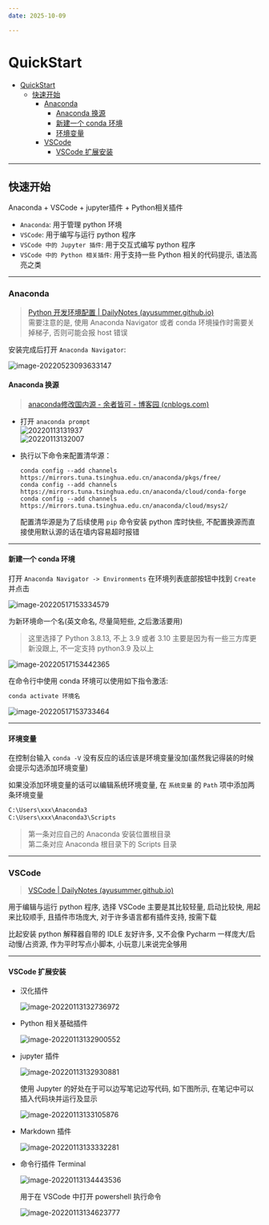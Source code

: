 ```yaml
---
date: 2025-10-09

---
```


# QuickStart

- [QuickStart](#quickstart)
  - [快速开始](#快速开始)
    - [Anaconda](#anaconda)
      - [Anaconda 换源](#anaconda-换源)
      - [新建一个 conda 环境](#新建一个-conda-环境)
      - [环境变量](#环境变量)
    - [VSCode](#vscode)
      - [VSCode 扩展安装](#vscode-扩展安装)

---

## 快速开始

Anaconda + VSCode + jupyter插件 + Python相关插件
- `Anaconda`: 用于管理 python 环境
- `VSCode`: 用于编写与运行 python 程序
- `VSCode 中的 Jupyter 插件`: 用于交互式编写 python 程序
- `VSCode 中的 Python 相关插件`: 用于支持一些 Python 相关的代码提示, 语法高亮之类

---

### Anaconda

> [Python 开发环境配置 | DailyNotes (ayusummer.github.io)](https://ayusummer.github.io/DailyNotes/Language/Python/开发环境.html#anaconda)  
> 需要注意的是, 使用 Anaconda Navigator 或者 conda 环境操作时需要关掉梯子, 否则可能会报 host 错误

安装完成后打开 `Anaconda Navigator`:

![image-20220523093633147](http://cdn.ayusummer233.top/img/202205230936469.png)

#### Anaconda 换源

> [anaconda修改国内源 - 余者皆可 - 博客园 (cnblogs.com)](https://www.cnblogs.com/yuvejxke/p/13169172.html)

- 打开 `anaconda prompt`   
  ![20220113131937](http://cdn.ayusummer233.top/img/20220113131937.png)  
  ![20220113132007](http://cdn.ayusummer233.top/img/20220113132007.png)

- 执行以下命令来配置清华源：
  ```shell
  conda config --add channels https://mirrors.tuna.tsinghua.edu.cn/anaconda/pkgs/free/
  conda config --add channels https://mirrors.tuna.tsinghua.edu.cn/anaconda/cloud/conda-forge
  conda config --add channels https://mirrors.tuna.tsinghua.edu.cn/anaconda/cloud/msys2/
  ```

  配置清华源是为了后续使用 `pip` 命令安装 python 库时快些, 不配置换源而直接使用默认源的话在墙内容易超时报错

---

#### 新建一个 conda 环境

打开 `Anaconda Navigator -> Environments` 在环境列表底部按钮中找到 `Create` 并点击

![image-20220517153334579](http://cdn.ayusummer233.top/img/202205171533981.png)

为新环境命一个名(英文命名, 尽量简短些, 之后激活要用)

> 这里选择了 Python 3.8.13, 不上 3.9 或者 3.10 主要是因为有一些三方库更新没跟上, 不一定支持 python3.9 及以上

![image-20220517153442365](http://cdn.ayusummer233.top/img/202205171534732.png)

在命令行中使用 conda 环境可以使用如下指令激活:

```bash
conda activate 环境名
```

![image-20220517153733464](http://cdn.ayusummer233.top/img/202205171537691.png)

---
#### 环境变量

在控制台输入 `conda -V` 没有反应的话应该是环境变量没加(虽然我记得装的时候会提示勾选添加环境变量)

如果没添加环境变量的话可以编辑系统环境变量, 在 `系统变量` 的 `Path` 项中添加两条环境变量

```bash
C:\Users\xxx\Anaconda3
C:\Users\xxx\Anaconda3\Scripts
```

> 第一条对应自己的 Anaconda 安装位置根目录  
> 第二条对应 Anaconda 根目录下的 Scripts 目录

---

### VSCode

> [VSCode | DailyNotes (ayusummer.github.io)](https://ayusummer.github.io/DailyNotes/通识/VSCode.html)

用于编辑与运行 python 程序, 选择 VSCode 主要是其比较轻量, 启动比较快, 用起来比较顺手, 且插件市场庞大, 对于许多语言都有插件支持, 按需下载

比起安装 python 解释器自带的 IDLE 友好许多, 又不会像 Pycharm 一样庞大/启动慢/占资源, 作为平时写点小脚本, 小玩意儿来说完全够用

---

#### VSCode 扩展安装

- 汉化插件

  ![image-20220113132736972](http://cdn.ayusummer233.top/img/202201131327282.png)

- Python 相关基础插件

  ![image-20220113132900552](http://cdn.ayusummer233.top/img/202201131329644.png)

- jupyter 插件

  ![image-20220113132930881](http://cdn.ayusummer233.top/img/202201131329984.png)

  使用 Jupyter 的好处在于可以边写笔记边写代码, 如下图所示, 在笔记中可以插入代码块并运行及显示

  ![image-20220113133105876](http://cdn.ayusummer233.top/img/202201131331074.png)

- Markdown 插件

  ![image-20220113133332281](http://cdn.ayusummer233.top/img/202201131333467.png)

- 命令行插件 Terminal

  ![image-20220113134443536](http://cdn.ayusummer233.top/img/202201131344681.png)

  用于在 VSCode 中打开 powershell 执行命令

  ![image-20220113134623777](http://cdn.ayusummer233.top/img/202201131346049.png)

